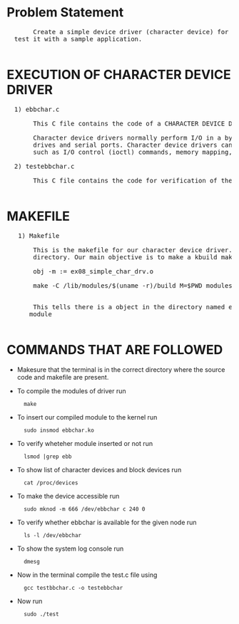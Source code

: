 # Problem Statement
  <pre>
       Create a simple device driver (character device) for the compiled kernel (in Assignment-1) and
  test it with a sample application.
  </pre>
# EXECUTION OF CHARACTER DEVICE DRIVER
  <pre>
  1) ebbchar.c 

       This C file contains the code of a CHARACTER DEVICE DRIVER.

       Character device drivers normally perform I/O in a byte stream. Examples of devices using character drivers include tape 
       drives and serial ports. Character device drivers can also provide additional interfaces not present in block drivers, 
       such as I/O control (ioctl) commands, memory mapping, and device polling.

  2) testebbchar.c

       This C file contains the code for verification of the driver whether it is running or not and also for checking the functionality of the driver.
  </pre>
# MAKEFILE
   <pre>
   1) Makefile

       This is the makefile for our character device driver. This is responsible for building objects, it is our present working 
       directory. Our main objective is to make a kbuild makefile so our makefile code contain a single line command i.e 

       obj -m := ex08_simple_char_drv.o

       make -C /lib/modules/$(uname -r)/build M=$PWD modules


       This tells there is a object in the directory named ebbchar.o and obj-m tells that this object should be built as a 
      module
   </pre>

# COMMANDS THAT ARE FOLLOWED 

* Makesure that the terminal is in the correct directory where the source code and makefile are present.

* To compile the modules of driver run
  
  		make
  
* To insert our compiled module to the kernel run
  
  		sudo insmod ebbchar.ko
  
* To verify wheteher module inserted or not run
  
  		lsmod |grep ebb
  
* To show list of character devices and block devices run
  	
  		cat /proc/devices
  
* To make the device accessible run
  
  		sudo mknod -m 666 /dev/ebbchar c 240 0 
        
* To verify whether ebbchar is available for the given node run
  
   		ls -l /dev/ebbchar
   
* To show the system log console run 
  
  		dmesg
    
* Now in the terminal compile the test.c file using
  
  		gcc testbbchar.c -o testebbchar
   
* Now run
  
		sudo ./test
  
